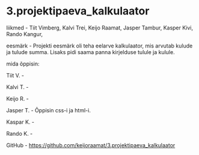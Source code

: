 # 3.projektipaeva_kalkulaator

liikmed - Tiit Vimberg, Kalvi Trei, Keijo Raamat, Jasper Tambur, Kasper Kivi, Rando Kangur,

eesmärk - Projekti eesmärk oli teha eelarve kalkulaator, mis arvutab kulude ja tulude summa. Lisaks pidi saama panna kirjelduse tulule ja kulule.

mida õppisin:

Tiit V. - 

Kalvi T. -

Keijo R. - 

Jasper T. - Õppisin css-i ja html-i.

Kaspar K. - 

Rando K. - 

GitHub - https://github.com/keijoraamat/3.projektipaeva_kalkulaator
